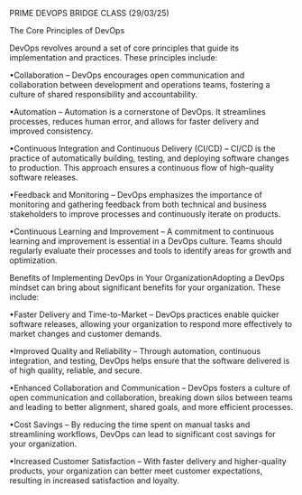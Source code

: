 PRIME DEVOPS BRIDGE CLASS (29/03/25)

The Core Principles of DevOps

DevOps revolves around a set of core principles that guide its implementation and practices. These principles include:

•Collaboration – DevOps encourages open communication and collaboration between development and operations teams, fostering a culture of shared responsibility and accountability.

•Automation – Automation is a cornerstone of DevOps. It streamlines processes, reduces human error, and allows for faster delivery and improved consistency.

•Continuous Integration and Continuous Delivery (CI/CD) – CI/CD is the practice of automatically building, testing, and deploying software changes to production. This approach ensures a continuous flow of high-quality software releases.

•Feedback and Monitoring – DevOps emphasizes the importance of monitoring and gathering feedback from both technical and business stakeholders to improve processes and continuously iterate on products.

•Continuous Learning and Improvement – A commitment to continuous learning and improvement is essential in a DevOps culture. Teams should regularly evaluate their processes and tools to identify areas for growth and optimization.

Benefits of Implementing DevOps in Your OrganizationAdopting a DevOps mindset can bring about significant benefits for your organization. These include:

•Faster Delivery and Time-to-Market – DevOps practices enable quicker software releases, allowing your organization to respond more effectively to market changes and customer demands.

•Improved Quality and Reliability – Through automation, continuous integration, and testing, DevOps helps ensure that the software delivered is of high quality, reliable, and secure.

•Enhanced Collaboration and Communication – DevOps fosters a culture of open communication and collaboration, breaking down silos between teams and leading to better alignment, shared goals, and more efficient processes.

•Cost Savings – By reducing the time spent on manual tasks and streamlining workflows, DevOps can lead to significant cost savings for your organization.

•Increased Customer Satisfaction – With faster delivery and higher-quality products, your organization can better meet customer expectations, resulting in increased satisfaction and loyalty.
